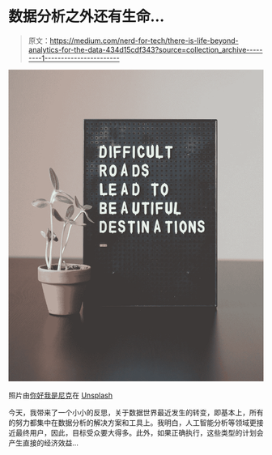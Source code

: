 # 数据分析之外还有生命…

> 原文：<https://medium.com/nerd-for-tech/there-is-life-beyond-analytics-for-the-data-434d15cdf343?source=collection_archive---------1----------------------->

![](img/5930859ca9d5eec1ccd13f1f487172cb.png)

照片由[你好我是尼克](https://unsplash.com/@helloimnik?utm_source=medium&utm_medium=referral)在 [Unsplash](https://unsplash.com?utm_source=medium&utm_medium=referral)

今天，我带来了一个小小的反思，关于数据世界最近发生的转变，即基本上，所有的努力都集中在数据分析的解决方案和工具上。我明白，人工智能分析等领域更接近最终用户，因此，目标受众要大得多。此外，如果正确执行，这些类型的计划会产生直接的经济效益…